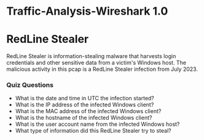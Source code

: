 # Traffic-Analysis-Wireshark 1.0

<h1>RedLine Stealer</h1>
RedLine Stealer is information-stealing malware that harvests login credentials and other sensitive data from a victim's Windows host. The malicious activity in this pcap is a RedLine Stealer infection from July 2023.

<h3>Quiz Questions</h3>
<ul>
  <li>
    What is the date and time in UTC the infection started?
  </li>
  <li>
    What is the IP address of the infected Windows client?
  </li>
  <li>
    What is the MAC address of the infected Windows client?
  </li>
  <li>
  What is the hostname of the infected Windows client?
    
  </li>
  <li>
  What is the user account name from the infected Windows host?
    
  </li>
  <li>
  What type of information did this RedLine Stealer try to steal?
    
  </li>
</ul>

